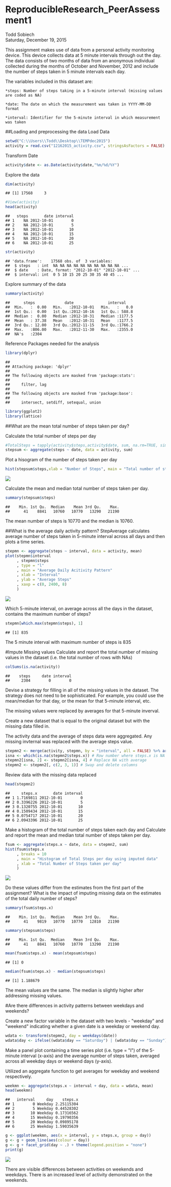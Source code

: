 # ReproducibleResearch_PeerAssessment1
Todd Sobiech  
Saturday, December 19, 2015  

This assignment makes use of data from a personal activity monitoring device. This device collects data at 5 minute intervals through out the day. The data consists of two months of data from an anonymous individual collected during the months of October and November, 2012 and include the number of steps taken in 5 minute intervals each day.

The variables included in this dataset are:

    *steps: Number of steps taking in a 5-minute interval (missing values are coded as NA)

    *date: The date on which the measurement was taken in YYYY-MM-DD format

    *interval: Identifier for the 5-minute interval in which measurement was taken


##Loading and preprocessing the data
Load Data

```r
setwd("C:\\Users\\Todd\\Desktop\\TEMPdec2015")
activity = read.csv("12162015_activity.csv", stringsAsFactors = FALSE)
```

Transform Date

```r
activity$date <- as.Date(activity$date,"%m/%d/%Y")
```

Explore the data

```r
dim(activity)
```

```
## [1] 17568     3
```

```r
#View(activity)
head(activity)
```

```
##   steps       date interval
## 1    NA 2012-10-01        0
## 2    NA 2012-10-01        5
## 3    NA 2012-10-01       10
## 4    NA 2012-10-01       15
## 5    NA 2012-10-01       20
## 6    NA 2012-10-01       25
```

```r
str(activity)
```

```
## 'data.frame':	17568 obs. of  3 variables:
##  $ steps   : int  NA NA NA NA NA NA NA NA NA NA ...
##  $ date    : Date, format: "2012-10-01" "2012-10-01" ...
##  $ interval: int  0 5 10 15 20 25 30 35 40 45 ...
```


Explore summary of the data

```r
summary(activity)
```

```
##      steps             date               interval     
##  Min.   :  0.00   Min.   :2012-10-01   Min.   :   0.0  
##  1st Qu.:  0.00   1st Qu.:2012-10-16   1st Qu.: 588.8  
##  Median :  0.00   Median :2012-10-31   Median :1177.5  
##  Mean   : 37.38   Mean   :2012-10-31   Mean   :1177.5  
##  3rd Qu.: 12.00   3rd Qu.:2012-11-15   3rd Qu.:1766.2  
##  Max.   :806.00   Max.   :2012-11-30   Max.   :2355.0  
##  NA's   :2304
```


Reference Packages needed for the analysis


```r
library(dplyr)
```

```
## 
## Attaching package: 'dplyr'
## 
## The following objects are masked from 'package:stats':
## 
##     filter, lag
## 
## The following objects are masked from 'package:base':
## 
##     intersect, setdiff, setequal, union
```

```r
library(ggplot2)
library(lattice)
```

##What are the mean total number of steps taken per day?

Calculate the total number of steps per day


```r
#TotalSteps = tapply(activity$steps,activity$date, sum, na.rm=TRUE, simplify = TRUE)
stepsum <- aggregate(steps ~ date, data = activity, sum)
```

Plot a hisogram of the number of steps taken per day

```r
hist(stepsum$steps,xlab = "Number of Steps", main = "Total number of steps taken each day",breaks = 10)
```

![](ReproducibleData1_files/figure-html/unnamed-chunk-7-1.png) 


Calculate the mean and median total number of steps taken per day.


```r
summary(stepsum$steps)
```

```
##    Min. 1st Qu.  Median    Mean 3rd Qu.    Max. 
##      41    8841   10760   10770   13290   21190
```
The mean number of steps is 10770 and the median is 10760.

##What is the average daily activity pattern?
StepAverage calculates average number of steps taken in 5-minute interval across all days and then plots a time series.


```r
stepmn <- aggregate(steps ~ interval, data = activity, mean)
plot(stepmn$interval
     , stepmn$steps
     , type = "l"
     , main = "Average Daily Acitivity Pattern"
     , xlab = "Interval"
     , ylab = "Average Steps"
     , xaxp = c(0, 2400, 8)
     )
```

![](ReproducibleData1_files/figure-html/unnamed-chunk-9-1.png) 



Which 5-minute interval, on average across all the days in the dataset, contains the maximum number of steps?

```r
stepmn[which.max(stepmn$steps), 1]
```

```
## [1] 835
```
The 5 minute interval with maximum number of steps is 835


#Impute Missing values
Calculate and report the total number of missing values in the dataset (i.e. the total number of rows with NAs)

```r
colSums(is.na(activity))
```

```
##    steps     date interval 
##     2304        0        0
```


Devise a strategy for filling in all of the missing values in the dataset. The strategy does not need to be sophisticated. For example, you could use the mean/median for that day, or the mean for that 5-minute interval, etc.

The missing values were replaced by averages for that 5-minute inverval.

Create a new dataset that is equal to the original dataset but with the missing data filled in.

The activity data and the average of steps data were aggregated. Any missing invternal was replaced with the average steps value.


```r
stepmn2 <- merge(activity, stepmn, by = "interval", all = FALSE) %>% arrange(date, interval)
isna <- which(is.na(stepmn2$steps.x)) # Row number where steps.x is NA
stepmn2[isna, 2] <- stepmn2[isna, 4] # Replace NA with average
stepmn2 <- stepmn2[, c(2, 3, 1)] # Swap and delete columns
```


Review data with the missing data replaced

```r
head(stepmn2)
```

```
##     steps.x       date interval
## 1 1.7169811 2012-10-01        0
## 2 0.3396226 2012-10-01        5
## 3 0.1320755 2012-10-01       10
## 4 0.1509434 2012-10-01       15
## 5 0.0754717 2012-10-01       20
## 6 2.0943396 2012-10-01       25
```



Make a histogram of the total number of steps taken each day and Calculate and report the mean and median total number of steps taken per day.


```r
fsum <- aggregate(steps.x ~ date, data = stepmn2, sum)
hist(fsum$steps.x
     , breaks = 10
     , main = "Histogram of Total Steps per day using imputed data"
     , xlab = "Total Number of Steps taken per day"
     )
```

![](ReproducibleData1_files/figure-html/unnamed-chunk-14-1.png) 
     

Do these values differ from the estimates from the first part of the assignment? What is the impact of imputing missing data on the estimates of the total daily number of steps?



```r
summary(fsum$steps.x)
```

```
##    Min. 1st Qu.  Median    Mean 3rd Qu.    Max. 
##      41    9819   10770   10770   12810   21190
```

```r
summary(stepsum$steps)
```

```
##    Min. 1st Qu.  Median    Mean 3rd Qu.    Max. 
##      41    8841   10760   10770   13290   21190
```



```r
mean(fsum$steps.x) - mean(stepsum$steps)
```

```
## [1] 0
```

```r
median(fsum$steps.x) - median(stepsum$steps)
```

```
## [1] 1.188679
```

The mean values are the same.  The median is slightly higher after addressing missing values.


#Are there differences in activity patterns between weekdays and weekends?

Create a new factor variable in the dataset with two levels - "weekday" and "weekend" indicating whether a given date is a weekday or weekend day.



```r
wdata <- transform(stepmn2, day = weekdays(date))
wdata$day <- ifelse((wdata$day == "Saturday") | (wdata$day == "Sunday"), "Weekend", "Weekday")
```


Make a panel plot containing a time series plot (i.e. type = "l") of the 5-minute interval (x-axis) and the average number of steps taken, averaged across all weekday days or weekend days (y-axis).

Utilized an aggregate function to get averages for weekday and weekend respectively.


```r
weekmn <- aggregate(steps.x ~ interval + day, data = wdata, mean)
head(weekmn)
```

```
##   interval     day    steps.x
## 1        0 Weekday 2.25115304
## 2        5 Weekday 0.44528302
## 3       10 Weekday 0.17316562
## 4       15 Weekday 0.19790356
## 5       20 Weekday 0.09895178
## 6       25 Weekday 1.59035639
```




```r
g <- ggplot(weekmn, aes(x = interval, y = steps.x, group = day))
g <- g + geom_line(aes(colour = day))
g <- g + facet_grid(day ~ .) + theme(legend.position = "none") 
print(g)
```

![](ReproducibleData1_files/figure-html/unnamed-chunk-19-1.png) 

There are visible differences between activities on weekends and weekdays.  There is an increased level of activity demonstrated on the weekends.
